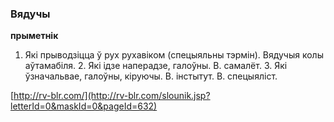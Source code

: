 ### Вядучы
**прыметнік**

1. Які прыводзіцца ў рух рухавіком (спецыяльны тэрмін). Вядучыя колы аўтамабіля. 2. Які ідзе наперадзе, галоўны. В. самалёт. 3. Які ўзначальвае, галоўны, кіруючы. В. інстытут. В. спецыяліст.

<a rel="author">[http://rv-blr.com/](http://rv-blr.com/slounik.jsp?letterId=0&maskId=0&pageId=632)</a>
